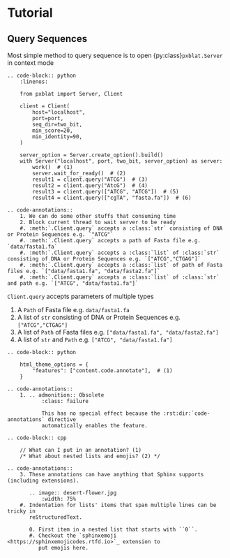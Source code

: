 # **Tutorial**

## Query Sequences

Most simple method to query sequence is to open {py:class}`pxblat.Server` in context mode

```{eval-rst}
.. code-block:: python
    :linenos:

    from pxblat import Server, Client

    client = Client(
        host="localhost",
        port=port,
        seq_dir=two_bit,
        min_score=20,
        min_identity=90,
    )

    server_option = Server.create_option().build()
    with Server("localhost", port, two_bit, server_option) as server:
        work()  # (1)
        server.wait_for_ready()  # (2)
        result1 = client.query("ATCG")  # (3)
        result2 = client.query("AtcG")  # (4)
        result3 = client.query(["ATCG", "ATCG"])  # (5)
        result4 = client.query(["cgTA", "fasta.fa"])  # (6)

.. code-annotations::
    1. We can do some other stuffs that consuming time
    2. Block current thread to wait server to be ready
    #. :meth:`.Client.query` accepts a :class:`str` consisting of DNA or Protein Sequences e.g. `"ATCG"`
    #. :meth:`.Client.query` accepts a path of Fasta file e.g. `data/fasta1.fa`
    #. :meth:`.Client.query` accepts a :class:`list` of :class:`str` consisting of DNA or Protein Sequences e.g. `["ATCG","CTGAG"]`
    #. :meth:`.Client.query` accepts a :class:`list` of path of Fasta files e.g. `["data/fasta1.fa", "data/fasta2.fa"]`
    #. :meth:`.Client.query` accepts a :class:`list` of :class:`str` and path e.g. `["ATCG", "data/fasta1.fa"]`
```

`Client.query` accepts parameters of multiple types

1. A `Path` of Fasta file e.g. `data/fasta1.fa`
2. A list of `str` consisting of DNA or Protein Sequences e.g. `["ATCG","CTGAG"]`
3. A list of `Path` of Fasta files e.g. `["data/fasta1.fa", "data/fasta2.fa"]`
4. A list of `str` and `Path` e.g. `["ATCG", "data/fasta1.fa"]`

```{eval-rst}
.. code-block:: python

    html_theme_options = {
        "features": ["content.code.annotate"],  # (1)
    }

.. code-annotations::
    1. .. admonition:: Obsolete
           :class: failure

           This has no special effect because the :rst:dir:`code-annotations` directive
           automatically enables the feature.
```

```{eval-rst}
.. code-block:: cpp

    // What can I put in an annotation? (1)
    /* What about nested lists and emojis? (2) */

.. code-annotations::
    3. These annotations can have anything that Sphinx supports (including extensions).

       .. image:: desert-flower.jpg
           :width: 75%
    #. Indentation for lists' items that span multiple lines can be tricky in
       reStructuredText.

       0. First item in a nested list that starts with ``0``.
       #. Checkout the `sphinxemoji <https://sphinxemojicodes.rtfd.io>`_ extension to
          put emojis here.
```
